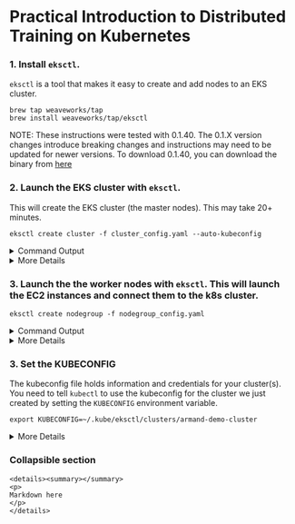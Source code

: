 # Practical Introduction to Distributed Training on Kubernetes

### 1. Install `eksctl`.
 
`eksctl` is a tool that makes it easy to create and add nodes to an EKS cluster.

```
brew tap weaveworks/tap
brew install weaveworks/tap/eksctl
```

NOTE: These instructions were tested with 0.1.40. The 0.1.X version changes introduce breaking changes and instructions may need to be updated for newer versions. To download 0.1.40, you can download the binary from [here](https://github.com/weaveworks/eksctl/releases/tag/0.1.40)

### 2. Launch the EKS cluster with `eksctl`. 

This will create the EKS cluster (the master nodes). This may take 20+ minutes. 

```
eksctl create cluster -f cluster_config.yaml --auto-kubeconfig
```

<details><summary>Command Output</summary>
<p>

```
$ eksctl create cluster -f cluster_config.yaml --auto-kubeconfig
[ℹ]  using region us-east-1
[✔]  using existing VPC (vpc-f6570b8d) and subnets (private:[] public:[subnet-58b35b04 subnet-b440b9d3 subnet-21ac2f2e])
[!]  custom VPC/subnets will be used; if resulting cluster doesn't function as expected, make sure to review the configuration of VPC/subnets
[ℹ]  using Kubernetes version 1.13
[ℹ]  creating EKS cluster "armand-demo-cluster" in "us-east-1" region
[ℹ]  will create a CloudFormation stack for cluster itself and 0 nodegroup stack(s)
[ℹ]  if you encounter any issues, check CloudFormation console or try 'eksctl utils describe-stacks --region=us-east-1 --name=armand-demo-cluster'
[ℹ]  1 task: { create cluster control plane "armand-demo-cluster" }
[ℹ]  building cluster stack "eksctl-armand-demo-cluster-cluster"
[ℹ]  deploying stack "eksctl-armand-demo-cluster-cluster"
[✔]  all EKS cluster resource for "armand-demo-cluster" had been created
[✔]  saved kubeconfig as "/Users/armanmcq/.kube/eksctl/clusters/armand-demo-cluster"
[ℹ]  kubectl command should work with "/Users/armanmcq/.kube/eksctl/clusters/armand-demo-cluster", try 'kubectl --kubeconfig=/Users/armanmcq/.kube/eksctl/clusters/armand-demo-cluster get nodes'
[✔]  EKS cluster "armand-demo-cluster" in "us-east-1" region is ready
```

</p>
</details>

<details><summary>More Details</summary>
<p>

- An EKS cluster (the master nodes) is very cheap ($0.20 per hour). 
  - You may want to leave the cluster always running and just remove the GPU worker nodes when you aren't using it.
- `--auto-kubeconfig` is a personal preference. It writes the kubeconfig to a separate file instead of adding it to the main kubeconfig file. See more here:
  - [Creating and Managing Cluster with `eksctl`](https://eksctl.io/usage/creating-and-managing-clusters/)
  - [Organizing Cluster Access Using kubeconfig Files](https://kubernetes.io/docs/concepts/configuration/organize-cluster-access-kubeconfig/)

</p>
</details>



### 3. Launch the the worker nodes with `eksctl`. This will launch the EC2 instances and connect them to the k8s cluster. 

```
eksctl create nodegroup -f nodegroup_config.yaml
```

<details><summary>Command Output</summary>
<p>

```
$ eksctl create nodegroup -f nodegroup_config.yaml
[ℹ]  using region us-east-1
[ℹ]  will use version 1.13 for new nodegroup(s) based on control plane version
[ℹ]  nodegroup "nodegroup-p3dn" will use "ami-0017d945a10387606" [AmazonLinux2/1.13]
[ℹ]  using EC2 key pair "us-east-1-armanmcq-tf-neo"
[ℹ]  1 nodegroup (nodegroup-p3dn) was included
[ℹ]  will create a CloudFormation stack for each of 1 nodegroups in cluster "armand-demo-cluster"
[ℹ]  1 task: { create nodegroup "nodegroup-p3dn" }
[ℹ]  building nodegroup stack "eksctl-armand-demo-cluster-nodegroup-nodegroup-p3dn"
[ℹ]  --nodes-min=4 was set automatically for nodegroup nodegroup-p3dn
[ℹ]  --nodes-max=4 was set automatically for nodegroup nodegroup-p3dn
[ℹ]  deploying stack "eksctl-armand-demo-cluster-nodegroup-nodegroup-p3dn"
[ℹ]  adding role "arn:aws:iam::578276202366:role/eksctl-armand-demo-cluster-nodegr-NodeInstanceRole-LIO93J931ALY" to auth ConfigMap
[ℹ]  nodegroup "nodegroup-p3dn" has 0 node(s)
[ℹ]  waiting for at least 4 node(s) to become ready in "nodegroup-p3dn"
[ℹ]  nodegroup "nodegroup-p3dn" has 4 node(s)
[ℹ]  node "ip-172-31-1-72.ec2.internal" is ready
[ℹ]  node "ip-172-31-15-97.ec2.internal" is ready
[ℹ]  node "ip-172-31-3-4.ec2.internal" is ready
[ℹ]  node "ip-172-31-8-106.ec2.internal" is ready
[ℹ]  as you are using a GPU optimized instance type you will need to install NVIDIA Kubernetes device plugin.
[ℹ]      see the following page for instructions: https://github.com/NVIDIA/k8s-device-plugin
[✔]  created 1 nodegroup(s) in cluster "armand-demo-cluster"
[ℹ]  checking security group configuration for all nodegroups
[ℹ]  all nodegroups have up-to-date configuration
```

</p>
</details>

<details><summary>More Details</summary>
<p>


- `eksctl` calls this a nodegroup. You could have multiple nodegroup - one with GPU instances, another with CPU instances for example. 
- You can do this as part of the `eksctl create cluster` step by adding the `nodegroup_config.yaml` info to `cluster_config.yaml`.

</p>
</details>


### 3. Set the KUBECONFIG

The kubeconfig file holds information and credentials for your cluster(s). You need to tell `kubectl` to use the kubeconfig for the cluster we just created by setting the `KUBECONFIG` environment variable.


```
export KUBECONFIG=~/.kube/eksctl/clusters/armand-demo-cluster
```

<details><summary>More Details</summary>
<p>


- Process would be different if we were not using `--auto-kubeconfig`. If you store info for multiple cluster on the main kubeconfig file (`~/.kube/config`), you will need to use the [`kubectl config`](https://kubernetes.io/docs/tasks/access-application-cluster/configure-access-multiple-clusters/)

</p>
</details>










### Collapsible section
```
<details><summary></summary>
<p>
Markdown here
</p>
</details>
```